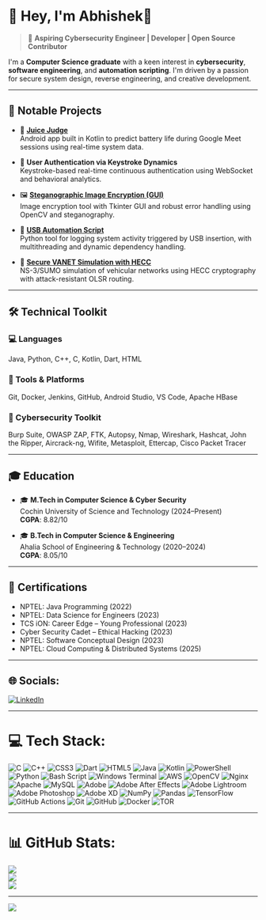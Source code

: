 # 👋 Hey, I'm Abhishek🧿

> 🎯 **Aspiring Cybersecurity Engineer | Developer | Open Source Contributor**

I'm a **Computer Science graduate** with a keen interest in **cybersecurity**, **software engineering**, and **automation scripting**. I'm driven by a passion for secure system design, reverse engineering, and creative development.

---

## 🚀 Notable Projects

- 🔋 [**Juice Judge**](https://github.com/ash3-s/battery-predict)  
  Android app built in Kotlin to predict battery life during Google Meet sessions using real-time system data.

- 🔐 **User Authentication via Keystroke Dynamics**  
  Keystroke-based real-time continuous authentication using WebSocket and behavioral analytics.

- 🖼️ [**Steganographic Image Encryption (GUI)**](https://github.com/Abhishek-s-kumar/AICTE-internship-project)  
  Image encryption tool with Tkinter GUI and robust error handling using OpenCV and steganography.

- 📀 [**USB Automation Script**](https://github.com/Abhishek-s-kumar/usb_keylogger.git)  
  Python tool for logging system activity triggered by USB insertion, with multithreading and dynamic dependency handling.

- 🚗 [**Secure VANET Simulation with HECC**](https://github.com/Abhishek-s-kumar/HECVANET)  
  NS-3/SUMO simulation of vehicular networks using HECC cryptography with attack-resistant OLSR routing.

---

## 🛠️ Technical Toolkit

### 💻 Languages
Java, Python, C++, C, Kotlin, Dart, HTML

### 🧰 Tools & Platforms
Git, Docker, Jenkins, GitHub, Android Studio, VS Code, Apache HBase

### 🔐 Cybersecurity Toolkit
Burp Suite, OWASP ZAP, FTK, Autopsy, Nmap, Wireshark, Hashcat, John the Ripper, Aircrack-ng, Wifite, Metasploit, Ettercap, Cisco Packet Tracer

---

## 🎓 Education

- 🎓 **M.Tech in Computer Science & Cyber Security**  
  Cochin University of Science and Technology (2024–Present)  
  **CGPA**: 8.82/10

- 🎓 **B.Tech in Computer Science & Engineering**  
  Ahalia School of Engineering & Technology (2020–2024)  
  **CGPA**: 8.05/10

---

## 📜 Certifications

- NPTEL: Java Programming (2022)  
- NPTEL: Data Science for Engineers (2023)  
- TCS iON: Career Edge – Young Professional (2023)  
- Cyber Security Cadet – Ethical Hacking (2023)  
- NPTEL: Software Conceptual Design (2023)  
- NPTEL: Cloud Computing & Distributed Systems (2025)

---

## 🌐 Socials:
[![LinkedIn](https://img.shields.io/badge/LinkedIn-%230077B5.svg?logo=linkedin&logoColor=white)](https://www.linkedin.com/in/abhishek-s-kumar-9535bb258)

---

# 💻 Tech Stack:
![C](https://img.shields.io/badge/c-%2300599C.svg?style=for-the-badge&logo=c&logoColor=white)
![C++](https://img.shields.io/badge/c++-%2300599C.svg?style=for-the-badge&logo=c%2B%2B&logoColor=white)
![CSS3](https://img.shields.io/badge/css3-%231572B6.svg?style=for-the-badge&logo=css3&logoColor=white)
![Dart](https://img.shields.io/badge/dart-%230175C2.svg?style=for-the-badge&logo=dart&logoColor=white)
![HTML5](https://img.shields.io/badge/html5-%23E34F26.svg?style=for-the-badge&logo=html5&logoColor=white)
![Java](https://img.shields.io/badge/java-%23ED8B00.svg?style=for-the-badge&logo=openjdk&logoColor=white)
![Kotlin](https://img.shields.io/badge/kotlin-%237F52FF.svg?style=for-the-badge&logo=kotlin&logoColor=white)
![PowerShell](https://img.shields.io/badge/PowerShell-%235391FE.svg?style=for-the-badge&logo=powershell&logoColor=white)
![Python](https://img.shields.io/badge/python-3670A0?style=for-the-badge&logo=python&logoColor=ffdd54)
![Bash Script](https://img.shields.io/badge/bash_script-%23121011.svg?style=for-the-badge&logo=gnu-bash&logoColor=white)
![Windows Terminal](https://img.shields.io/badge/Windows%20Terminal-%234D4D4D.svg?style=for-the-badge&logo=windows-terminal&logoColor=white)
![AWS](https://img.shields.io/badge/AWS-%23FF9900.svg?style=for-the-badge&logo=amazon-aws&logoColor=white)
![OpenCV](https://img.shields.io/badge/opencv-%23white.svg?style=for-the-badge&logo=opencv&logoColor=white)
![Nginx](https://img.shields.io/badge/nginx-%23009639.svg?style=for-the-badge&logo=nginx&logoColor=white)
![Apache](https://img.shields.io/badge/apache-%23D42029.svg?style=for-the-badge&logo=apache&logoColor=white)
![MySQL](https://img.shields.io/badge/mysql-4479A1.svg?style=for-the-badge&logo=mysql&logoColor=white)
![Adobe](https://img.shields.io/badge/adobe-%23FF0000.svg?style=for-the-badge&logo=adobe&logoColor=white)
![Adobe After Effects](https://img.shields.io/badge/Adobe%20After%20Effects-9999FF.svg?style=for-the-badge&logo=Adobe%20After%20Effects&logoColor=white)
![Adobe Lightroom](https://img.shields.io/badge/Adobe%20Lightroom-31A8FF.svg?style=for-the-badge&logo=Adobe%20Lightroom&logoColor=white)
![Adobe Photoshop](https://img.shields.io/badge/adobe%20photoshop-%2331A8FF.svg?style=for-the-badge&logo=adobe%20photoshop&logoColor=white)
![Adobe XD](https://img.shields.io/badge/Adobe%20XD-470137?style=for-the-badge&logo=Adobe%20XD&logoColor=#FF61F6)
![NumPy](https://img.shields.io/badge/numpy-%23013243.svg?style=for-the-badge&logo=numpy&logoColor=white)
![Pandas](https://img.shields.io/badge/pandas-%23150458.svg?style=for-the-badge&logo=pandas&logoColor=white)
![TensorFlow](https://img.shields.io/badge/TensorFlow-%23FF6F00.svg?style=for-the-badge&logo=TensorFlow&logoColor=white)
![GitHub Actions](https://img.shields.io/badge/github%20actions-%232671E5.svg?style=for-the-badge&logo=githubactions&logoColor=white)
![Git](https://img.shields.io/badge/git-%23F05033.svg?style=for-the-badge&logo=git&logoColor=white)
![GitHub](https://img.shields.io/badge/github-%23121011.svg?style=for-the-badge&logo=github&logoColor=white)
![Docker](https://img.shields.io/badge/docker-%230db7ed.svg?style=for-the-badge&logo=docker&logoColor=white)
![TOR](https://img.shields.io/badge/tor-%237E4798.svg?style=for-the-badge&logo=tor-project&logoColor=white)

---

# 📊 GitHub Stats:
![](https://github-readme-stats.vercel.app/api?username=Abhishek-s-kumar&theme=dark&hide_border=false&include_all_commits=false&count_private=false)<br/>
![](https://nirzak-streak-stats.vercel.app/?user=Abhishek-s-kumar&theme=dark&hide_border=false)<br/>
![](https://github-readme-stats.vercel.app/api/top-langs/?username=Abhishek-s-kumar&theme=dark&hide_border=false&include_all_commits=false&count_private=false&layout=compact)

---

[![](https://visitcount.itsvg.in/api?id=Abhishek-s-kumar&icon=0&color=4)](https://visitcount.itsvg.in)

<!-- Proudly created with GPRM ( https://gprm.itsvg.in ) -->
